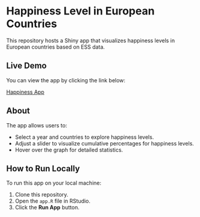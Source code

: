 # Happiness Level in European Countries

This repository hosts a Shiny app that visualizes happiness levels in European countries based on ESS data.

## Live Demo
You can view the app by clicking the link below:

[Happiness App](https://kqogqg-pietro0leonardi-candido0olivetti.shinyapps.io/happiness-eu-dashboard/)

## About
The app allows users to:
- Select a year and countries to explore happiness levels.
- Adjust a slider to visualize cumulative percentages for happiness levels.
- Hover over the graph for detailed statistics.

## How to Run Locally
To run this app on your local machine:
1. Clone this repository.
2. Open the `app.R` file in RStudio.
3. Click the **Run App** button.


